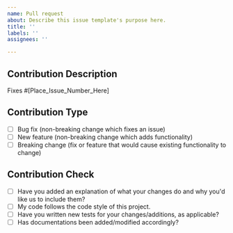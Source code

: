 ```yaml
---
name: Pull request
about: Describe this issue template's purpose here.
title: ''
labels: ''
assignees: ''

---
```


## Contribution Description

Fixes #[Place_Issue_Number_Here]

## Contribution Type
- [ ] Bug fix (non-breaking change which fixes an issue)
- [ ] New feature (non-breaking change which adds functionality)
- [ ] Breaking change (fix or feature that would cause existing functionality to change)

## Contribution Check
- [ ] Have you added an explanation of what your changes do and why you'd like us to include them?
- [ ] My code follows the code style of this project.
- [ ] Have you written new tests for your changes/additions, as applicable?
- [ ] Has documentations been added/modified accordingly?
